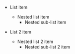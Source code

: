 * List item
  * Nested list item
     * Nested sub-list item

 * List 2 item
    * Nested list 2 item
      * Nested sub-list 2 item
